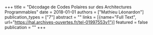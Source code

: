 +++
title = "Décodage de Codes Polaires sur des Architectures Programmables"
date = 2018-01-01
authors = ["Mathieu Léonardon"]
publication_types = ["7"]
abstract = ""
links = [{name="Full Text", url="https://hal.archives-ouvertes.fr/tel-01997553v1"}]
featured = false
publication = ""
+++

